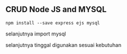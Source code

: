 ## CRUD Node JS and MYSQL


```
npm install --save express ejs mysql
```

selanjutnya import mysql

selanjutnya tinggal digunakan sesuai kebutuhan
